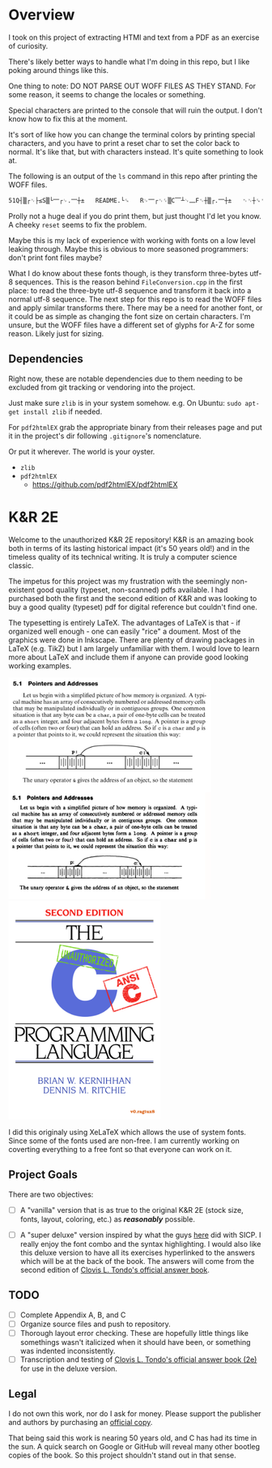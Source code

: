 # Overview

I took on this project of extracting HTMl and text from a PDF as an exercise of curiosity.

There's likely better ways to handle what I'm doing in this repo, but I like poking around things like this.

One thing to note: DO NOT PARSE OUT WOFF FILES AS THEY STAND. For some reason, it seems to change the locales or something.

Special characters are printed to the console that will ruin the output. I don't know how to fix this at the moment.

It's sort of like how you can change the terminal colors by printing special characters, and you have to print a reset char to set the color back to normal. It's like that, but with characters instead. It's quite something to look at.

The following is an output of the `ls` command in this repo after printing the WOFF files.

```sh
51Q┤▒┌␋├≤S▒└⎻┌␊.⎻┼±   README.└␍   R␊⎻┌␋␌▒C⎺┴␊⎼F␋┼▒┌.⎻┼±   ␉␋┼␍␋┼±.±≤⎻   ␉┤␋┌␍   ␌⎺└└⎺┼.±≤⎻␋   ␌⎺└⎻␋┌␊ ␌⎺└└▒┼␍⎽.┘⎽⎺┼   ␌⎺┼┴␊⎼⎽␋⎺┼.⎽␤  '┐&⎼ ┴0⎼▒±├┤│8.⎻␍°'   ┼⎺␍␊ └⎺␍┤┌␊⎽   ┼⎺␍␊└⎺┼.┘⎽⎺┼   ⎻▒␌┐▒±␊-┌⎺␌┐.┘⎽⎺┼   ⎻▒␌┐▒±␊.┘⎽⎺┼   ⎻␍°2␤├└┌EX   ⎽⎼␌   ├⎽␌⎺┼°␋±.┘⎽⎺┼   ┴␊┼┴
```

Prolly not a huge deal if you do print them, but just thought I'd let you know. A cheeky `reset` seems to fix the problem.

Maybe this is my lack of experience with working with fonts on a low level leaking through. Maybe this is obvious to more seasoned programmers: don't print font files maybe?

What I do know about these fonts though, is they transform three-bytes utf-8 sequences. This is the reason behind `FileConversion.cpp` in the first place: to read the three-byte utf-8 sequence and transform it back into a normal utf-8 sequence. The next step for this repo is to read the WOFF files and apply similar transforms there. There may be a need for another font, or it could be as simple as changing the font size on certain characters. I'm unsure, but the WOFF files have a different set of glyphs for A-Z for some reason. Likely just for sizing.

## Dependencies

Right now, these are notable dependencies due to them needing to be excluded from git tracking or vendoring into the project.

Just make sure `zlib` is in your system somehow. e.g. On Ubuntu: `sudo apt-get install zlib` if needed.

For `pdf2htmlEX` grab the appropriate binary from their releases page and put it in the project's dir following `.gitignore`'s nomenclature.

Or put it wherever. The world is your oyster.

* `zlib`
* `pdf2htmlEX`
  * https://github.com/pdf2htmlEX/pdf2htmlEX

K&R 2E
=====

Welcome to the unauthorized K&R 2E repository! K&R is an amazing book both in
terms of its lasting historical impact (it's 50 years old!) and in the timeless
quality of its technical writing. It is truly a computer science classic.

The impetus for this project was my frustration with the seemingly non-existent
good quality (typeset, non-scanned) pdfs available. I had purchased both the
first and the second edition of K&R and was looking to buy a good quality
(typeset) pdf for digital reference but couldn't find one.

The typesetting is entirely LaTeX. The advantages of LaTeX is that - if
organized well enough - one can easily "rice" a doument. Most of the graphics
were done in Inkscape. There are plenty of drawing packages in LaTeX (e.g.
TikZ) but I am largely unfamiliar with them. I would love to learn more about
LaTeX and include them if anyone can provide good looking working examples.

<p float="middle">
<img src="./51QualitySample.png" alt="quality sample" width=400/>
<img src="./ReplicaCoverFinal.png" alt="sample cover" width=300/>
</p>

I did this originaly using XeLaTeX which allows the use of system fonts. Since
some of the fonts used are non-free. I am currently working on coverting everything
to a free font so that everyone can work on it.

Project Goals
-------------
There are two objectives:

- [ ] A "vanilla" version that is as true to the original K&R 2E (stock size,
   fonts, layout, coloring, etc.) as ***reasonably*** possible.

- [ ] A "super deluxe" version inspired by what the guys
   [here](https://github.com/sarabander/sicp-pdf) did with SICP.  I really
   enjoy the font combo and the syntax highlighting. I would also like this
   deluxe version to have all its exercises hyperlinked to the answers which
   will be at the back of the book. The answers will come from the second
   edition of [Clovis L. Tondo's official answer book](https://www.amazon.com/Answer-Book-Solutions-Exercises-Programming/dp/0131096532).

TODO
-------------
- [ ] Complete Appendix A, B, and C
- [ ] Organize source files and push to repository.
- [ ] Thorough layout error checking. These are hopefully little things like somethings wasn't italicized when it should have been, or something was indented inconsistently.
- [ ] Transcription and testing of [Clovis L. Tondo's official answer book (2e)](https://www.amazon.com/Answer-Book-Solutions-Exercises-Programming/dp/0131096532) for use in the deluxe version.

Legal
-------------
I do not own this work, nor do I ask for money. Please support the publisher and authors by purchasing an [official copy](https://www.amazon.com/Programming-Language-2nd-Brian-Kernighan/dp/0131103628/ref=sr_1_1?dchild=1&keywords=Programming-Language-2nd-Brian-Kernighan&qid=1601353364&sr=8-1).

That being said this work is nearing 50 years old, and C has had its time in
the sun. A quick search on Google or GitHub will reveal many other bootleg
copies of the book. So this project shouldn't stand out in that sense.

